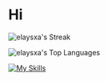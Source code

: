 # Hi
![elaysxa's Streak](https://github-readme-streak-stats.herokuapp.com/?user=elaysxa&theme=highcontrast&hide_border=true)

![elaysxa's Top Languages](https://github-readme-stats.vercel.app/api/top-langs/?username=elaysxa&theme=gruvbox&show_icons=true&hide_border=true&layout=compact)

[![My Skills](https://skillicons.dev/icons?i=py,html,css,postgres)](https://skillicons.dev)
